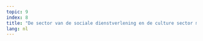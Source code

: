 ```yaml
---
topic: 9
index: 8
title: "De sector van de sociale dienstverlening en de culture sector moeten beschermd worden tegen commercialisering, privatisering en vermarkting."
lang: nl
---
```


